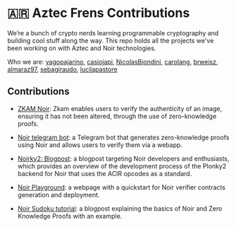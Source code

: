 # 🇦🇷 Aztec Frens Contributions

We’re a bunch of crypto nerds learning programmable cryptography and building cool stuff along the way. This repo holds all the projects we've been working on with Aztec and Noir technologies.

Who we are: [yagopajarino](https://github.com/yagopajarino), [casiojapi](https://github.com/casiojapi), [NicolasBiondini](https://github.com/NicolasBiondini), [carolang](https://github.com/carolang), [brweisz](https://github.com/brweisz), [almaraz97](https://github.com/almaraz97), [sebagiraudo](https://github.com/sebagiraudo), [lucilapastore](https://github.com/lucilapastore)

## Contributions

- [ZKAM Noir](https://github.com/yagopajarino/zkam-noir): Zkam enables users to verify the authenticity of an image, ensuring it has not been altered, through the use of zero-knowledge proofs.

- [Noir telegram bot](https://github.com/casiojapi/noir-telegram-bot): a Telegram bot that generates zero-knowledge proofs using Noir and allows users to verify them via a webapp.

- [Noirky2: Blogpost](https://blog.eryx.co/2024/10/29/Noirky2-how-we-made-a-Plonky2-proving-backend-for-Noir.html): a blogpost targeting Noir developers and enthusiasts, which provides an overview of the development process of the Plonky2 backend for Noir that uses the ACIR opcodes as a standard. 

- [Noir Playground](https://github.com/brweisz/noir-dapp-custom-template): a webpage with a quickstart for Noir verifier contracts generation and deployment.

- [Noir Sudoku tutorial](https://mirror.xyz/sebagiraudo.eth/P6aeYJGDpYtmAH_YuEclbiBrpoHqTC9uG6JBxvhTX9I): a blogpost explaining the basics of Noir and Zero Knowledge Proofs with an example.
